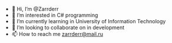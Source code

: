 - 👋 Hi, I’m @Zarrderr
- 👀 I’m interested in C# programming
- 🌱 I’m currently learning in University of Information Technology 
- 💞️ I’m looking to collaborate on in development
- 📫 How to reach me zarrderr@mail.ru

<!---
Zarrderr/Zarrderr Hello everyone 
--->

